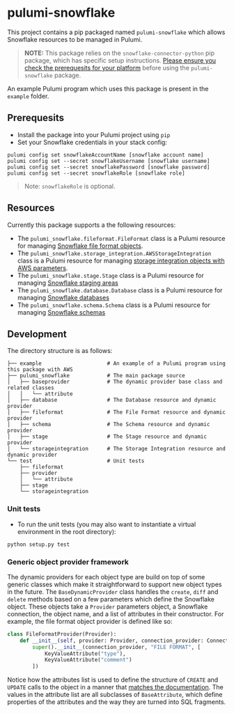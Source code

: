 # pulumi-snowflake

This project contains a pip packaged named `pulumi-snowflake` which allows Snowflake resources to be managed in Pulumi.

> **NOTE:** This package relies on the `snowflake-connector-python` pip package, which has specific setup instructions.  [Please ensure you check the prerequesits for your platform](https://docs.snowflake.net/manuals/user-guide/python-connector-install.html) before using the `pulumi-snowflake` package.

An example Pulumi program which uses this package is present in the `example` folder.

## Prerequesits

* Install the package into your Pulumi project using `pip`
* Set your Snowflake credentials in your stack config:

```
pulumi config set snowflakeAccountName [snowflake account name]
pulumi config set --secret snowflakeUsername [snowflake username]
pulumi config set --secret snowflakePassword [snowflake password]
pulumi config set --secret snowflakeRole [snowflake role]
```

> Note: `snowflakeRole` is optional.

## Resources

Currently this package supports a the following resources:

* The `pulumi_snowflake.fileformat.FileFormat` class is a Pulumi resource for managing [Snowflake file format objects](https://docs.snowflake.net/manuals/sql-reference/sql/create-file-format.html).
* The `pulumi_snowflake.storage_integration.AWSStorageIntegration` class is a Pulumi resource for managing [storage integration objects with AWS parameters](https://docs.snowflake.net/manuals/sql-reference/sql/create-storage-integration.html).
* The `pulumi_snowflake.stage.Stage` class is a Pulumi resource for managing [Snowflake staging areas](https://docs.snowflake.net/manuals/sql-reference/sql/create-stage.html)
* The `pulumi_snowflake.database.Database` class is a Pulumi resource for managing [Snowflake databases](https://docs.snowflake.net/manuals/sql-reference/sql/create-database.html)
* The `pulumi_snowflake.schema.Schema` class is a Pulumi resource for managing [Snowflake schemas](https://docs.snowflake.net/manuals/sql-reference/sql/create-schema.html)

## Development

The directory structure is as follows:

```
├── example                     # An example of a Pulumi program using this package with AWS
├── pulumi_snowflake            # The main package source
│   ├── baseprovider            # The dynamic provider base class and related classes
│   │   └── attribute
│   ├── database                # The Database resource and dynamic provider
│   ├── fileformat              # The File Format resource and dynamic provider
│   ├── schema                  # The Schema resource and dynamic provider
│   ├── stage                   # The Stage resource and dynamic provider
│   └── storageintegration      # The Storage Integration resource and dynamic provider
└── test                        # Unit tests
    ├── fileformat
    ├── provider
    │   └── attribute
    ├── stage
    └── storageintegration
```

### Unit tests

* To run the unit tests (you may also want to instantiate a virtual environment in the root directory):

```
python setup.py test
```

### Generic object provider framework

The dynamic providers for each object type are build on top of some generic classes which make it straightforward to support new object types in the future.  The `BaseDynamicProvider` class handles the `create`, `diff` and `delete` methods based on a few parameters which define the Snowflake object.  These objects take a `Provider` parameters object, a Snowflake connection, the object name, and a list of attributes in their constructor.  For example, the file format object provider is defined like so:

```python
class FileFormatProvider(Provider):
    def __init__(self, provider: Provider, connection_provider: ConnectionProvider):
        super().__init__(connection_provider, "FILE FORMAT", [
            KeyValueAttribute("type"),
            KeyValueAttribute("comment")
        ])
```

Notice how the attributes list is used to define the structure of `CREATE` and `UPDATE` calls to the object in a manner that [matches the documentation](https://docs.snowflake.net/manuals/sql-reference/sql/create-file-format.html).  The values in the attribute list are all subclasses of `BaseAttribute`, which define properties of the attributes and the way they are turned into SQL fragments.
